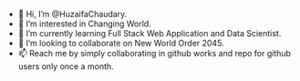- 👋 Hi, I’m @HuzaifaChaudary.
- 👀 I’m interested in Changing World.
- 🌱 I’m currently learning Full Stack Web Application and Data Scientist.
- 💞️ I’m looking to collaborate on New World Order 2045.
- 📫 Reach me by simply collaborating in github works and repo for github users only once a month.

<!---
HuzaifaChaudary/HuzaifaChaudary is a ✨ special ✨ repository because its `README.md` (this file) appears on your GitHub profile.
You can click the Preview link to take a look at your changes.
--->
